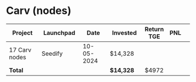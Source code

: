 # Carv (nodes)



<table data-full-width="true"><thead><tr><th width="152">Project</th><th width="138">Launchpad</th><th width="132">Date</th><th width="133">Invested</th><th>Return TGE</th><th>PNL</th><th></th></tr></thead><tbody><tr><td>17 Carv nodes</td><td>Seedify</td><td>10-05-2024</td><td>$14,328</td><td></td><td></td><td></td></tr><tr><td><strong>Total</strong></td><td></td><td></td><td><strong>$14,328</strong></td><td>$4972</td><td></td><td></td></tr></tbody></table>

